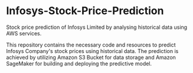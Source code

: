 # Infosys-Stock-Price-Prediction
Stock price prediction of Infosys Limited by analysing historical data using AWS services.

This repository contains the necessary code and resources to predict Infosys Company's stock prices using historical data. The prediction is achieved by utilizing Amazon S3 Bucket for data storage and Amazon SageMaker for building and deploying the predictive model.
